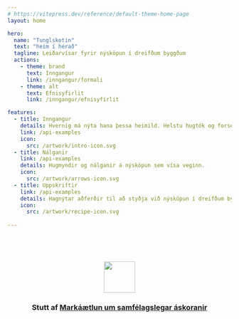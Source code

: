 ```yaml
---
# https://vitepress.dev/reference/default-theme-home-page
layout: home

hero:
  name: "Tunglskotin"
  text: "heim í hérað"
  tagline: Leiðarvísar fyrir nýsköpun í dreifðum byggðum
  actions:
    - theme: brand
      text: Inngangur
      link: /inngangur/formali
    - theme: alt
      text: Efnisyfirlit
      link: /inngangur/efnisyfirlit

features:
  - title: Inngangur
    details: Hvernig má nýta hana þessa heimild. Helstu hugtök og forsendur útskýrð.
    link: /api-examples
    icon: 
      src: /artwork/intro-icon.svg
  - title: Nálganir
    link: /api-examples
    details: Hugmyndir og nálganir á nýsköpun sem vísa veginn.
    icon: 
      src: /artwork/arrows-icon.svg
  - title: Uppskriftir
    link: /api-examples
    details: Hagnýtar aðferðir til að styðja við nýsköpun í dreifðum byggðum.
    icon: 
      src: /artwork/recipe-icon.svg
 
---
```


<style scoped>

  .bottom-acknowledements {
    width:100%;
    display: flex;
    align-items:center;
    justify-content:center;
  }
  .acknowledements {
        text-align:center;
        padding-top:60px;  
  }

  .sponsor-logo {
    margin-left:auto;
    margin-right:auto;
    display:block;
    width:70px;
    margin-bottom:10px;
  }

</style>

<div class="bottom-acknowledements">

  <div class="acknowledements">
        <img src="/artwork/rannis.png" class="sponsor-logo">
        <div><h3>Stutt af <strong><a href="https://www.rannis.is/sjodir/rannsoknir/markaaetlun-um-samfelagslegar-askoranir/">Markáætlun um samfélagslegar áskoranir</a></strong></h3></div>
  </div>

</div>